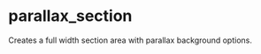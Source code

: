 parallax_section
================

Creates a full width section area with parallax background options.
